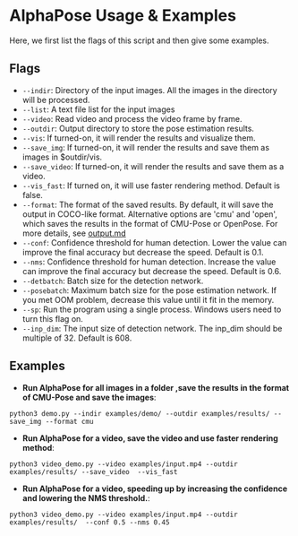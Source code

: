 AlphaPose Usage & Examples
====================================

Here, we first list the flags of this script and then give some examples.

## Flags
- `--indir`: Directory of the input images. All the images in the directory will be processed.
- `--list`: A text file list for the input images
- `--video`: Read video and process the video frame by frame.
- `--outdir`: Output directory to store the pose estimation results.
- `--vis`: If turned-on, it will render the results and visualize them.
- `--save_img`: If turned-on, it will render the results and save them as images in $outdir/vis. 
- `--save_video`: If turned-on, it will render the results and save them as a video.
- `--vis_fast`: If turned on, it will use faster rendering method. Default is false.
- `--format`: The format of the saved results. By default, it will save the output in COCO-like format. Alternative options are 'cmu' and 'open', which saves the results in the format of CMU-Pose or OpenPose. For more details, see [output.md](output.md)
- `--conf`: Confidence threshold for human detection. Lower the value can improve the final accuracy but decrease the speed. Default is 0.1.
- `--nms`: Confidence threshold for human detection. Increase the value can improve the final accuracy but decrease the speed. Default is 0.6.
- `--detbatch`: Batch size for the detection network. 
- `--posebatch`: Maximum batch size for the pose estimation network. If you met OOM problem, decrease this value until it fit in the memory.
- `--sp`: Run the program using a single process. Windows users need to turn this flag on.
- `--inp_dim`: The input size of detection network. The inp_dim should be multiple of 32. Default is 608.

## Examples
- **Run AlphaPose for all images in a folder ,save the results in the format of CMU-Pose and save the images**:
```
python3 demo.py --indir examples/demo/ --outdir examples/results/ --save_img --format cmu
```
- **Run AlphaPose for a video, save the video and use faster rendering method**:
```
python3 video_demo.py --video examples/input.mp4 --outdir examples/results/ --save_video  --vis_fast
```
- **Run AlphaPose for a video, speeding up by increasing the confidence and lowering the NMS threshold.**:
```
python3 video_demo.py --video examples/input.mp4 --outdir examples/results/  --conf 0.5 --nms 0.45
```
